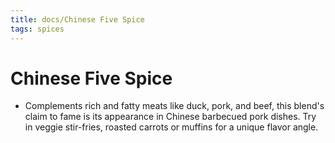 ```yaml
---
title: docs/Chinese Five Spice
tags: spices
---
```


# Chinese Five Spice
- Complements rich and fatty meats like duck, pork, and beef, this blend's claim to fame is its appearance in Chinese barbecued pork dishes. Try in veggie stir-fries, roasted carrots or muffins for a unique flavor angle.